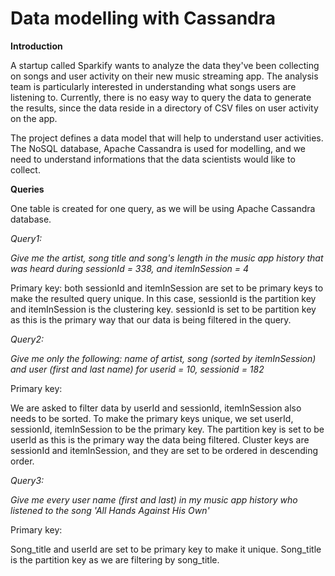 # Data modelling with Cassandra

**Introduction**

A startup called Sparkify wants to analyze the data they've been collecting on songs and user activity on their new music streaming app. The analysis team is particularly interested in understanding what songs users are listening to. Currently, there is no easy way to query the data to generate the results, since the data reside in a directory of CSV files on user activity on the app.

The project  defines a data model that will help to understand user activities. The NoSQL database, Apache Cassandra is used for modelling, and we need to understand informations that the data scientists would like to collect. 

**Queries**

One table is created for one query, as we will be using Apache Cassandra database.

*Query1:*

*Give me the artist, song title and song's length in the music app history that was heard during sessionId = 338, and itemInSession = 4*

Primary key: both sessionId and itemInSession are set to be primary keys to make the resulted query unique. In this case, sessionId is the partition key and itemInSession is the clustering key. sessionId is set to be partition key as this is the primary way that our data is being filtered in the query.



*Query2:*

*Give me only the following: name of artist, song (sorted by itemInSession) and user (first and last name) for userid = 10, sessionid = 182*

Primary key:

We are asked to filter data by userId and sessionId, itemInSession also needs to be sorted. To make the primary keys unique, we set userId, sessionId, itemInSession to be the primary key. The partition key is set to be userId as this is the primary way the data being filtered. Cluster keys are sessionId and itemInSession, and they are set to be ordered in descending order.

*Query3:*

*Give me every user name (first and last) in my music app history who listened to the song 'All Hands Against His Own'*

Primary key:

Song_title and userId are set to be primary key to make it unique. Song_title is the partition key as we are filtering by song_title.

